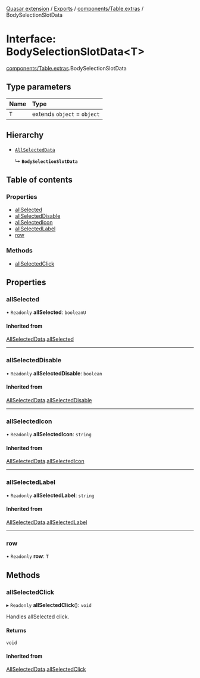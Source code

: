 [Quasar extension](../index.md) / [Exports](../modules.md) / [components/Table.extras](../modules/components_Table_extras.md) / BodySelectionSlotData

# Interface: BodySelectionSlotData<T\>

[components/Table.extras](../modules/components_Table_extras.md).BodySelectionSlotData

## Type parameters

| Name | Type |
| :------ | :------ |
| `T` | extends `object` = `object` |

## Hierarchy

- [`AllSelectedData`](components_Table_extras.AllSelectedData.md)

  ↳ **`BodySelectionSlotData`**

## Table of contents

### Properties

- [allSelected](components_Table_extras.BodySelectionSlotData.md#allselected)
- [allSelectedDisable](components_Table_extras.BodySelectionSlotData.md#allselecteddisable)
- [allSelectedIcon](components_Table_extras.BodySelectionSlotData.md#allselectedicon)
- [allSelectedLabel](components_Table_extras.BodySelectionSlotData.md#allselectedlabel)
- [row](components_Table_extras.BodySelectionSlotData.md#row)

### Methods

- [allSelectedClick](components_Table_extras.BodySelectionSlotData.md#allselectedclick)

## Properties

### allSelected

• `Readonly` **allSelected**: `booleanU`

#### Inherited from

[AllSelectedData](components_Table_extras.AllSelectedData.md).[allSelected](components_Table_extras.AllSelectedData.md#allselected)

___

### allSelectedDisable

• `Readonly` **allSelectedDisable**: `boolean`

#### Inherited from

[AllSelectedData](components_Table_extras.AllSelectedData.md).[allSelectedDisable](components_Table_extras.AllSelectedData.md#allselecteddisable)

___

### allSelectedIcon

• `Readonly` **allSelectedIcon**: `string`

#### Inherited from

[AllSelectedData](components_Table_extras.AllSelectedData.md).[allSelectedIcon](components_Table_extras.AllSelectedData.md#allselectedicon)

___

### allSelectedLabel

• `Readonly` **allSelectedLabel**: `string`

#### Inherited from

[AllSelectedData](components_Table_extras.AllSelectedData.md).[allSelectedLabel](components_Table_extras.AllSelectedData.md#allselectedlabel)

___

### row

• `Readonly` **row**: `T`

## Methods

### allSelectedClick

▸ `Readonly` **allSelectedClick**(): `void`

Handles allSelected click.

#### Returns

`void`

#### Inherited from

[AllSelectedData](components_Table_extras.AllSelectedData.md).[allSelectedClick](components_Table_extras.AllSelectedData.md#allselectedclick)
